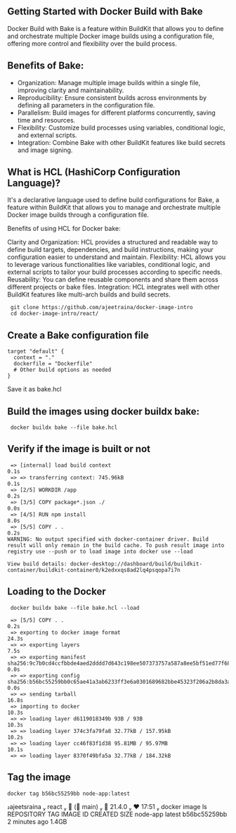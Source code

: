 ## Getting Started with Docker Build with Bake


Docker Build with Bake is a feature within BuildKit that allows you to define and orchestrate multiple Docker image builds using a configuration file, offering more control and flexibility over the build process.

## Benefits of Bake:

- Organization: Manage multiple image builds within a single file, improving clarity and maintainability.
- Reproducibility: Ensure consistent builds across environments by defining all parameters in the configuration file.
- Parallelism: Build images for different platforms concurrently, saving time and resources.
- Flexibility: Customize build processes using variables, conditional logic, and external scripts.
- Integration: Combine Bake with other BuildKit features like build secrets and image signing.


## What is HCL (HashiCorp Configuration Language)?

It's a declarative language used to define build configurations for Bake, a feature within BuildKit that allows you to manage and orchestrate multiple Docker image builds through a configuration file.

Benefits of using HCL for Docker bake:

Clarity and Organization: HCL provides a structured and readable way to define build targets, dependencies, and build instructions, making your configuration easier to understand and maintain.
Flexibility: HCL allows you to leverage various functionalities like variables, conditional logic, and external scripts to tailor your build processes according to specific needs.
Reusability: You can define reusable components and share them across different projects or bake files.
Integration: HCL integrates well with other BuildKit features like multi-arch builds and build secrets.

```
 git clone https://github.com/ajeetraina/docker-image-intro
 cd docker-image-intro/react/
 ```

## Create a Bake configuration file 

```
target "default" {
  context = "."
  dockerfile = "Dockerfile"
  # Other build options as needed
}
```

Save it as bake.hcl

## Build the images using docker buildx bake:

```
 docker buildx bake --file bake.hcl
```

## Verify if the image is built or not

```
 => [internal] load build context                                                        0.1s
 => => transferring context: 745.96kB                                                      0.1s
 => [2/5] WORKDIR /app                                                              0.2s
 => [3/5] COPY package*.json ./                                                         0.0s
 => [4/5] RUN npm install                                                            8.0s
 => [5/5] COPY . .                                                                0.2s
WARNING: No output specified with docker-container driver. Build result will only remain in the build cache. To push result image into registry use --push or to load image into docker use --load

View build details: docker-desktop://dashboard/build/buildkit-container/buildkit-container0/k2edxxqs8ad2lq4psqopa7i7n
```


## Loading to the Docker

```
 docker buildx bake --file bake.hcl --load
```


```
 => [5/5] COPY . .                                                                                                                               0.2s
 => exporting to docker image format                                                                                                            24.3s
 => => exporting layers                                                                                                                          7.5s
 => => exporting manifest sha256:9c7b0cd4ccfbbde4aed2dddd7d643c198ee507373757a587a8ee5bf51ed77f68                                                0.0s
 => => exporting config sha256:b56bc55259bb0c65ae41a3ab6233ff3e6a0301689682bbe45323f206a2b8da3a                                                  0.0s
 => => sending tarball                                                                                                                          16.8s
 => importing to docker                                                                                                                         10.3s
 => => loading layer d6119018349b 93B / 93B                                                                                                     10.3s
 => => loading layer 374c3fa79fa8 32.77kB / 157.95kB                                                                                            10.2s
 => => loading layer cc46f83f1d38 95.81MB / 95.97MB                                                                                             10.1s
 => => loading layer 8370f49bfa5a 32.77kB / 184.32kB
```

## Tag the image

```
docker tag b56bc55259bb node-app:latest
```

ajeetsraina  react  ➜ ( main)   21.4.0  ♥ 17:51  docker image ls
REPOSITORY                     TAG               IMAGE ID       CREATED         SIZE
node-app                       latest            b56bc55259bb   2 minutes ago   1.4GB
```


